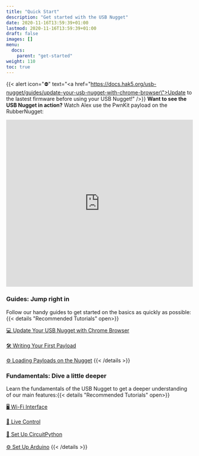 ```yaml
---
title: "Quick Start"
description: "Get started with the USB Nugget"
date: 2020-11-16T13:59:39+01:00
lastmod: 2020-11-16T13:59:39+01:00
draft: false
images: []
menu:
  docs:
    parent: "get-started"
weight: 110
toc: true
---
```


{{< alert icon="⛔️" text="<a href=\"https://docs.hak5.org/usb-nugget/guides/update-your-usb-nugget-with-chrome-browser\">Update to the lastest firmware</a> before using your USB Nugget!" />}}
**Want to see the USB Nugget in action?** Watch Alex use the PwnKit payload on the RubberNugget:

<iframe width="100%" height="450" src="https://www.youtube.com/embed/hiRh_2IL7RY" title="YouTube video player" frameborder="0" allow="accelerometer; autoplay; clipboard-write; encrypted-media; gyroscope; picture-in-picture" allowfullscreen></iframe>

### Guides: Jump right in
Follow our handy guides to get started on the basics as quickly as possible:
{{< details "Recommended Tutorials" open>}}

[💻 Update Your USB Nugget with Chrome Browser](https://usbnugget.dev/docs/guides/update-with-chrome/)
<br/><br/>
[🛠 Writing Your First Payload](https://usbnugget.dev/docs/guides/write-first-payload/)
<br/><br/>
[⚙️ Loading Payloads on the Nugget](https://usbnugget.dev/docs/guides/load-payloads/)
{{< /details >}}

### Fundamentals: Dive a little deeper
Learn the fundamentals of the USB Nugget to get a deeper understanding of our main features:{{< details "Recommended Tutorials" open>}}

[🖥 Wi-Fi Interface](https://usbnugget.dev/docs/fundamentals/wi-fi-interface/)
<br/><br/>
[📡 Live Control](https://usbnugget.dev/docs/fundamentals/live-control/)
<br/><br/>
[🐍 Set Up CircuitPython](https://usbnugget.dev/docs/fundamentals/circuit-python/)
<br/><br/>
[⚙️ Set Up Arduino](https://usbnugget.dev/docs/fundamentals/arduino/)
{{< /details >}}